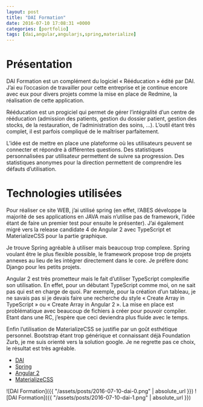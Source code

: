 ```yaml
---
layout: post
title: "DAI Formation"
date: 2016-07-10 17:08:31 +0000
categories: [portfolio]
tags: [dai,angular,angularjs,spring,materialize]
---
```

# Présentation

DAI Formation est un complément du logiciel « Rééducation » édité par DAI. J’ai eu l’occasion de travailler pour cette entreprise et je continue encore avec eux pour divers projets comme la mise en place de Redmine, la réalisation de cette application.

Rééducation est un progiciel qui permet de gérer l’intégralité d’un centre de rééducation (admission des patients, gestion du dossier patient, gestion des stocks, de la restauration, de l’administration des soins, …). L’outil étant très complet, il est parfois compliqué de le maîtriser parfaitement.

L’idée est de mettre en place une plateforme où les utilisateurs peuvent se connecter et répondre à différentes questions. Des statistiques personnalisées par utilisateur permettent de suivre sa progression. Des statistiques anonymes pour la direction permettent de comprendre les défauts d’utilisation.

# Technologies utilisées

Pour réaliser ce site WEB, j’ai utilisé spring (en effet, l’ABES développe la majorité de ses applications en JAVA mais n’utilise pas de framework, l’idée étant de faire un premier test pour ensuite le présenter). J’ai également migré vers la release candidate 4 de Angular 2 avec TypeScript et MaterializeCSS pour la partie graphique.

Je trouve Spring agréable à utiliser mais beaucoup trop complexe. Spring voulant être le plus flexible possible, le framework propose trop de projets annexes au lieu de les intégrer directement dans le core. Je préfère donc Django pour les petits projets.

Angular 2 est très prometteur mais le fait d’utiliser TypeScript complexifie son utilisation. En effet, pour un débutant TypeScript comme moi, on ne sait pas qui est en charge de quoi. Par exemple, pour la création d’un tableau, je ne savais pas si je devais faire une recherche du style « Create Array in TypeScript » ou « Create Array in Angular 2 ». La mise en place est problématique avec beaucoup de fichiers à créer pour pouvoir compiler. Etant dans une RC, j’espère que ceci deviendra plus fluide avec le temps.

Enfin l’utilisation de MaterializeCSS se justifie par un goût esthétique personnel. Bootstrap étant trop générique et connaissant déjà Foundation Zurb, je me suis orienté vers la solution google. Je ne regrette pas ce choix, le résultat est très agréable.

* [DAI](http://www.dai-reeducation.com)
* [Spring](https://spring.io)
* [Angular 2](https://angular.io)
* [MaterializeCSS](http://materializecss.com)

![DAI Formation]({{ "/assets/posts/2016-07-10-dai-0.png" | absolute_url }})
![DAI Formation]({{ "/assets/posts/2016-07-10-dai-1.png" | absolute_url }})